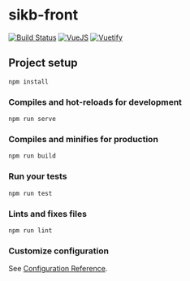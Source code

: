 # sikb-front
[![Build Status](https://travis-ci.com/julaudo/sikb-front.svg?branch=master)](https://travis-ci.com/julaudo/sikb-front)
[![VueJS](https://img.shields.io/badge/dynamic/json.svg?color=blue&label=Vue&query=%24.dependencies.vue.version&url=https%3A%2F%2Fraw.githubusercontent.com%2Fjulaudo%2Fsikb-front%2Fmaster%2Fpackage-lock.json)](https://vuejs.org/)
[![Vuetify](https://img.shields.io/badge/dynamic/json.svg?color=blue&label=Vuetify&query=%24.dependencies.vuetify.version&url=https%3A%2F%2Fraw.githubusercontent.com%2Fjulaudo%2Fsikb-front%2Fmaster%2Fpackage-lock.json)](https://vuetifyjs.com/)

## Project setup
```
npm install
```

### Compiles and hot-reloads for development
```
npm run serve
```

### Compiles and minifies for production
```
npm run build
```

### Run your tests
```
npm run test
```

### Lints and fixes files
```
npm run lint
```

### Customize configuration
See [Configuration Reference](https://cli.vuejs.org/config/).

